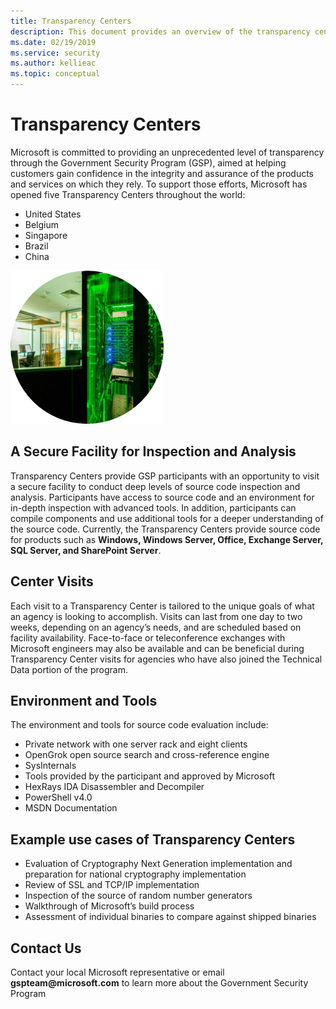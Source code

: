 ```yaml
---
title: Transparency Centers
description: This document provides an overview of the transparency centers throughout the world for the Government Security Program.
ms.date: 02/19/2019
ms.service: security
ms.author: kellieac
ms.topic: conceptual
---
```


# Transparency Centers

Microsoft is committed to providing an unprecedented level of transparency through the Government Security Program (GSP), aimed at helping customers gain confidence in the integrity and assurance of the products and services on which they rely. To support those efforts, Microsoft has opened five Transparency Centers throughout the world: 
 - United States
 - Belgium
 - Singapore
 - Brazil
 - China
 
![](../media/security-gsp/contentTransparencyCenters.png)

## A Secure Facility for Inspection and Analysis

Transparency Centers provide GSP participants with an opportunity to visit a secure facility to conduct deep levels of source code inspection and analysis. Participants have access to source code and an environment for in-depth inspection with advanced tools. In addition, participants can compile components and use additional tools for a deeper understanding of the source code. Currently, the Transparency Centers provide source code for products such as **Windows, Windows Server, Office, Exchange Server, SQL Server, and SharePoint Server**.

## Center Visits

Each visit to a Transparency Center is tailored to the unique goals of what an agency is looking to accomplish. Visits can last from one day to two weeks, depending on an agency’s needs, and are scheduled based on facility availability. Face-to-face or teleconference exchanges with Microsoft engineers may also be available and can be beneficial during Transparency Center visits for agencies who have also joined the Technical Data portion of the program.

## Environment and Tools

The environment and tools for source code evaluation include:
 - Private network with one server rack and eight clients
 - OpenGrok open source search and cross-reference engine
 - SysInternals
 - Tools provided by the participant and approved by Microsoft
 - HexRays IDA Disassembler and Decompiler
 - PowerShell v4.0
 - MSDN Documentation

## Example use cases of Transparency Centers

 - Evaluation of Cryptography Next Generation implementation and preparation for national cryptography implementation
 - Review of SSL and TCP/IP implementation
 - Inspection of the source of random number generators
 - Walkthrough of Microsoft’s build process
 - Assessment of individual binaries to compare against shipped binaries

## Contact Us

Contact your local Microsoft representative or email **gspteam\@microsoft.com**  to learn more about the Government Security Program
